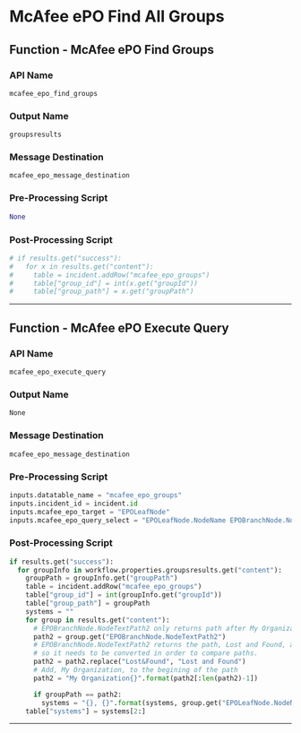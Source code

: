 <!--
    DO NOT MANUALLY EDIT THIS FILE
    THIS FILE IS AUTOMATICALLY GENERATED WITH resilient-sdk codegen
-->

# McAfee ePO Find All Groups

## Function - McAfee ePO Find Groups

### API Name
`mcafee_epo_find_groups`

### Output Name
`groupsresults`

### Message Destination
`mcafee_epo_message_destination`

### Pre-Processing Script
```python
None
```

### Post-Processing Script
```python
# if results.get("success"):
#   for x in results.get("content"):
#     table = incident.addRow("mcafee_epo_groups")
#     table["group_id"] = int(x.get("groupId"))
#     table["group_path"] = x.get("groupPath")
```

---

## Function - McAfee ePO Execute Query

### API Name
`mcafee_epo_execute_query`

### Output Name
`None`

### Message Destination
`mcafee_epo_message_destination`

### Pre-Processing Script
```python
inputs.datatable_name = "mcafee_epo_groups"
inputs.incident_id = incident.id
inputs.mcafee_epo_target = "EPOLeafNode"
inputs.mcafee_epo_query_select = "EPOLeafNode.NodeName EPOBranchNode.NodeName EPOBranchNode.NodeTextPath2"
```

### Post-Processing Script
```python
if results.get("success"):
  for groupInfo in workflow.properties.groupsresults.get("content"):
    groupPath = groupInfo.get("groupPath")
    table = incident.addRow("mcafee_epo_groups")
    table["group_id"] = int(groupInfo.get("groupId"))
    table["group_path"] = groupPath
    systems = ""
    for group in results.get("content"):
      # EPOBranchNode.NodeTextPath2 only returns path after My Organization
      path2 = group.get("EPOBranchNode.NodeTextPath2")
      # EPOBranchNode.NodeTextPath2 returns the path, Lost and Found, as, Lost&Found,
      # so it needs to be converted in order to compare paths.
      path2 = path2.replace("Lost&Found", "Lost and Found")
      # Add, My Organization, to the begining of the path
      path2 = "My Organization{}".format(path2[:len(path2)-1])

      if groupPath == path2:
        systems = "{}, {}".format(systems, group.get("EPOLeafNode.NodeName"))
    table["systems"] = systems[2:]
```

---

